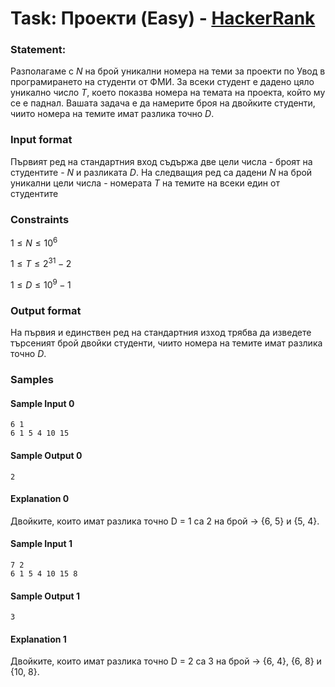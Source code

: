 # Task: Проекти (Easy) - [HackerRank](<https://www.hackerrank.com/contests/sda-hw-3-2023/challenges/-8>)


### Statement:

Разполагаме с $N$ на брой уникални номера на теми за проекти по Увод в програмирането на студенти от ФМИ. За всеки студент е дадено цяло уникално число $T$, което показва номера на темата на проекта, който му се е паднал.  Вашата задача е да намерите броя на двойките студенти, чиито номера на темите имат разлика точно $D$.


### Input format

Първият ред на стандартния вход съдържа две цели числа - броят на студентите - $N$ и разликата $D$. На следващия ред са дадени $N$ на брой уникални цели числа - номерата $T$ на темите на всеки един от студентите


### Constraints


$1 \le N \le 10^6$ 

$1 \le T \le 2^{31} - 2$

$1 \le D \le 10^9 - 1$


### Output format

На първия и единствен ред на стандартния изход трябва да изведете търсеният брой двойки  студенти, чиито номера на темите имат разлика точно $D$.

### Samples

#### Sample Input 0
```
6 1
6 1 5 4 10 15
```

#### Sample Output 0
```
2
```

#### Explanation 0
Двойките, които имат разлика точно D = 1 са 2 на брой -&gt; {6, 5} и {5, 4}. 

#### Sample Input 1
```
7 2
6 1 5 4 10 15 8
```

#### Sample Output 1
```
3
```

#### Explanation 1
Двойките, които имат разлика точно D = 2 са 3 на брой -&gt; {6, 4}, {6, 8} и {10, 8}.
